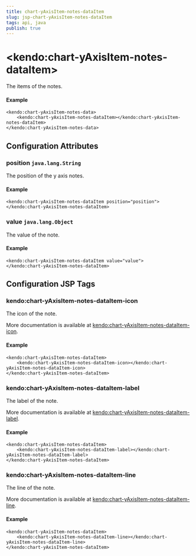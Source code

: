 ```yaml
---
title: chart-yAxisItem-notes-dataItem
slug: jsp-chart-yAxisItem-notes-dataItem
tags: api, java
publish: true
---
```


# \<kendo:chart-yAxisItem-notes-dataItem\>

The items of the notes.

#### Example
    <kendo:chart-yAxisItem-notes-data>
        <kendo:chart-yAxisItem-notes-dataItem></kendo:chart-yAxisItem-notes-dataItem>
    </kendo:chart-yAxisItem-notes-data>

## Configuration Attributes

### position `java.lang.String`

The position of the y axis notes.

#### Example
    <kendo:chart-yAxisItem-notes-dataItem position="position">
    </kendo:chart-yAxisItem-notes-dataItem>

### value `java.lang.Object`

The value of the note.

#### Example
    <kendo:chart-yAxisItem-notes-dataItem value="value">
    </kendo:chart-yAxisItem-notes-dataItem>


##  Configuration JSP Tags

### kendo:chart-yAxisItem-notes-dataItem-icon

The icon of the note.

More documentation is available at [kendo:chart-yAxisItem-notes-dataItem-icon](/api/wrappers/jsp/chart/yaxisitem-notes-dataitem-icon).

#### Example

    <kendo:chart-yAxisItem-notes-dataItem>
        <kendo:chart-yAxisItem-notes-dataItem-icon></kendo:chart-yAxisItem-notes-dataItem-icon>
    </kendo:chart-yAxisItem-notes-dataItem>

### kendo:chart-yAxisItem-notes-dataItem-label

The label of the note.

More documentation is available at [kendo:chart-yAxisItem-notes-dataItem-label](/api/wrappers/jsp/chart/yaxisitem-notes-dataitem-label).

#### Example

    <kendo:chart-yAxisItem-notes-dataItem>
        <kendo:chart-yAxisItem-notes-dataItem-label></kendo:chart-yAxisItem-notes-dataItem-label>
    </kendo:chart-yAxisItem-notes-dataItem>

### kendo:chart-yAxisItem-notes-dataItem-line

The line of the note.

More documentation is available at [kendo:chart-yAxisItem-notes-dataItem-line](/api/wrappers/jsp/chart/yaxisitem-notes-dataitem-line).

#### Example

    <kendo:chart-yAxisItem-notes-dataItem>
        <kendo:chart-yAxisItem-notes-dataItem-line></kendo:chart-yAxisItem-notes-dataItem-line>
    </kendo:chart-yAxisItem-notes-dataItem>

